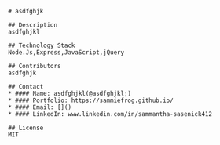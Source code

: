 
          # asdfghjk
    
          ## Description
          asdfghjkl
    
          ## Technology Stack
          Node.Js,Express,JavaScript,jQuery
    
          ## Contributors
          asdfghjk
    
          ## Contact
          * #### Name: asdfghjkl(@asdfghjkl;)
          * #### Portfolio: https://sammiefrog.github.io/
          * #### Email: []()
          * #### LinkedIn: www.linkedin.com/in/sammantha-sasenick412
    
          ## License
          MIT
        